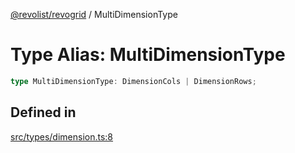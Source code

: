 [@revolist/revogrid](README.md) / MultiDimensionType

# Type Alias: MultiDimensionType

```ts
type MultiDimensionType: DimensionCols | DimensionRows;
```

## Defined in

[src/types/dimension.ts:8](https://github.com/revolist/revogrid/blob/8958a60bd3054871bb3d1706c4eb92c83a8c6b6c/src/types/dimension.ts#L8)
